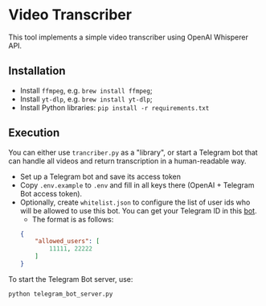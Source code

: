 # Video Transcriber

This tool implements a simple video transcriber using OpenAI Whisperer API.

## Installation

- Install `ffmpeg`, e.g. `brew install ffmpeg`;
- Install `yt-dlp`, e.g. `brew install yt-dlp`;
- Install Python libraries: `pip install -r requirements.txt`

## Execution

You can either use `trancriber.py` as a "library", or start a Telegram bot that can handle all videos and return transcription in a human-readable way.

- Set up a Telegram bot and save its access token
- Copy `.env.example` to `.env` and fill in all keys there (OpenAI + Telegram Bot access token).
- Optionally, create `whitelist.json` to configure the list of user ids who will be allowed to use this bot. You can get your Telegram ID in this [bot](https://t.me/username_to_id_bot).
	- The format is as follows:
	```json
	{
	    "allowed_users": [
	        11111, 22222
	    ]
	}
	```

To start the Telegram Bot server, use:
```bash
python telegram_bot_server.py
```